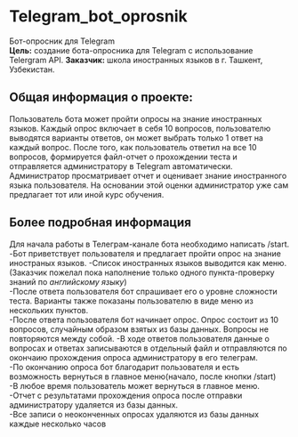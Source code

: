 # Telegram_bot_oprosnik
Бот-опросник для Telegram  
__Цель:__ создание бота-опросника для Telegram с использование Telergram API. 
__Заказчик:__ школа иностранных языков в г. Ташкент, Узбекистан.
## Общая информация о проекте:
Пользователь бота может пройти опросы на знание иностранных языков. Каждый опрос включает в себя 10 вопросов, пользователю выводятся варианты ответов, он может выбрать только 1 ответ на каждый вопрос. 
После того, как пользователь ответил на все 10 вопросов, формируется файл-отчет о прохождении теста и отправляется администратору в Telegram автоматически. Администратор  просматривает отчет и оценивает знание иностранного языка пользователя. На основании этой оценки администратор уже сам предлагает тот или иной курс обучения.  
## Более подробная информация
Для начала работы в Телеграм-канале бота необходимо написать /start.  
-Бот приветствует пользователя и предлагает пройти опрос на знание иностраных языков.  -Список иностранных языков выводится как меню.(Заказчик пожелал пока наполнение только одного пункта-проверку знаний по _английскому языку_)  
-После ответа пользователя бот спрашивает его о уровне сложности теста. Варианты также показаны пользователю в виде меню из нескольких пунктов.  
-После ответа пользователя бот начинает опрос. Опрос состоит из 10 вопросов, случайным образом взятых из базы данных. Вопросы не повторяются между собой.  -В ходе ответов пользователя данные о вопросах и ответах записываются в отдельный файл и отправляются по окончаию прохождения опроса администратору в его телеграм.  
-По окончанию опроса бот благодарит пользователя и есть возможность вернуться в главное меню(начало, после кнопки /start)  
-В любое время пользователь может вернуться в главное меню.  
-Отчет с результатами прохождения опроса после отправки администратору удаляется из базы данных.  
-Все записи о неоконченных опросах удаляются из базы данных каждые несколько часов

